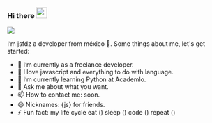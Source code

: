 ### Hi there <img src="https://media.giphy.com/media/hvRJCLFzcasrR4ia7z/giphy.gif" width="25px">
<!--
**jsfdz/jsfdz** is a ✨ _special_ ✨ repository because its `README.md` (this file) appears on your GitHub profile.
-->

<img  src="https://creativecode.it/wp-content/uploads/2020/01/imparare-javascript-2020.png" />

I’m jsfdz a developer from méxico 🚀.
Some things about me, let's get started:

- 🔭 I’m currently as a freelance developer.
- 🥰 I love javascript and everything to do with language.
- 🌱 I’m currently learning Python at Academlo.
- 💬 Ask me about what you want.
- 📫 How to contact me: soon.
- 😄 Nicknames: {js} for friends.
- ⚡ Fun fact: my life cycle eat () sleep () code () repeat ()
